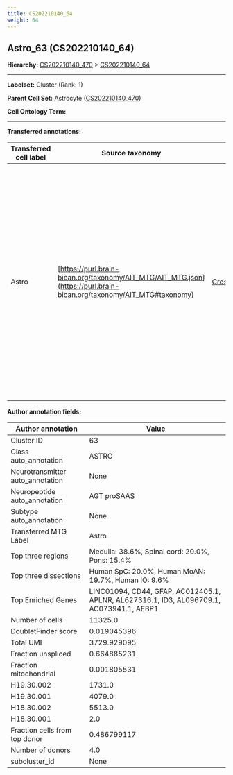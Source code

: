 ```yaml
---
title: CS202210140_64
weight: 64
---
```

## Astro_63 (CS202210140_64)
<b>Hierarchy: </b>
[CS202210140_470](https://purl.brain-bican.org/taxonomy/CS202210140#CS202210140_470) >
[CS202210140_64](https://purl.brain-bican.org/taxonomy/CS202210140#CS202210140_64)

---


**Labelset:** Cluster (Rank: 1)

**Parent Cell Set:** Astrocyte ([CS202210140_470](https://purl.brain-bican.org/taxonomy/CS202210140#CS202210140_470))



**Cell Ontology Term:** 

[MARKER GENES.]: #


---

[TRANSFERRED ANNOTATIONS.]: #


**Transferred annotations:**

| Transferred cell label | Source taxonomy | Source node accession | Algorithm name | Comment |
|------------------------|-----------------|-----------------------|----------------|---------|
|Astro|[https://purl.brain-bican.org/taxonomy/AIT_MTG/AIT_MTG.json](https://purl.brain-bican.org/taxonomy/AIT_MTG#taxonomy)|[CrossArea_subclass:e47396020a](https://purl.brain-bican.org/taxonomy/AIT_MTG#CrossArea_subclass_e47396020a)||We performed PCA (50 components) on our full dataset, trained a random forest classifier (scikit-learn, class_ weight=‘balanced’, max_depth=50) on the MTG labels, and then predicted labels for all cells. We labeled each cluster with the mode of its constituent cells if two conditions were met: more than 0.8 of predicted labels matched the mode, and the mean probability of these pre- dictions was greater than 0.8.|

[AUTHOR ANNOTATION FIELDS.]: #


**Author annotation fields:**

| Author annotation | Value |
|-------------------|-------|
|Cluster ID|63|
|Class auto_annotation|ASTRO|
|Neurotransmitter auto_annotation|None|
|Neuropeptide auto_annotation|AGT proSAAS|
|Subtype auto_annotation|None|
|Transferred MTG Label|Astro|
|Top three regions|Medulla: 38.6%, Spinal cord: 20.0%, Pons: 15.4%|
|Top three dissections|Human SpC: 20.0%, Human MoAN: 19.7%, Human IO: 9.6%|
|Top Enriched Genes|LINC01094, CD44, GFAP, AC012405.1, APLNR, AL627316.1, ID3, AL096709.1, AC073941.1, AEBP1|
|Number of cells|11325.0|
|DoubletFinder score|0.019045396|
|Total UMI|3729.929095|
|Fraction unspliced|0.664885231|
|Fraction mitochondrial|0.001805531|
|H19.30.002|1731.0|
|H19.30.001|4079.0|
|H18.30.002|5513.0|
|H18.30.001|2.0|
|Fraction cells from top donor|0.486799117|
|Number of donors|4.0|
|subcluster_id|None|
